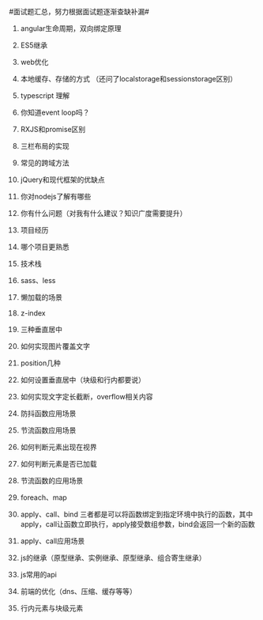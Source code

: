#面试题汇总，努力根据面试题逐渐查缺补漏#

1. angular生命周期，双向绑定原理 
2. ES5继承 
3. web优化 
4. 本地缓存、存储的方式 （还问了localstorage和sessionstorage区别） 
5. typescript 理解 
6. 你知道event loop吗？ 
7. RXJS和promise区别 
8. 三栏布局的实现 
9. 常见的跨域方法 
10. jQuery和现代框架的优缺点 
11. 你对nodejs了解有哪些 
12. 你有什么问题（对我有什么建议？知识广度需要提升）


1. 项目经历 
2. 哪个项目更熟悉 
3. 技术栈 
4. sass、less 
5. 懒加载的场景 
6. z-index 
7. 三种垂直居中 
8. 如何实现图片覆盖文字 
9. position几种 
10. 如何设置垂直居中（块级和行内都要说） 
11. 如何实现文字定长截断，overflow相关内容 
11. 防抖函数应用场景 
12. 节流函数应用场景 
13. 如何判断元素出现在视界 
14. 如何判断元素是否已加载 
15. 节流函数的应用场景 
16. foreach、map 
17. apply、call、bind 
    三者都是可以将函数绑定到指定环境中执行的函数，其中apply，call让函数立即执行，apply接受数组参数，bind会返回一个新的函数
18. apply、call应用场景 
19. js的继承（原型继承、实例继承、原型继承、组合寄生继承） 
20. js常用的api 
21. 前端的优化（dns、压缩、缓存等等） 
22. 行内元素与块级元素